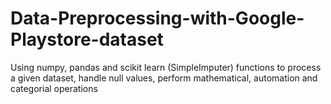 # Data-Preprocessing-with-Google-Playstore-dataset
Using numpy, pandas and scikit learn (SimpleImputer) functions to process a given dataset, handle null values, perform mathematical, automation and categorial operations
